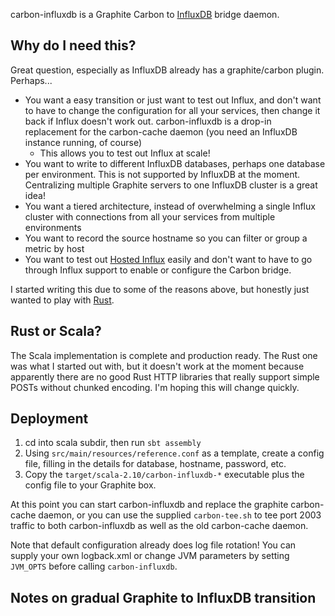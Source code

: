 carbon-influxdb is a Graphite Carbon to [InfluxDB](http://influxdb.com) bridge daemon.

## Why do I need this?

Great question, especially as InfluxDB already has a graphite/carbon plugin.  Perhaps...

* You want a easy transition or just want to test out Influx, and don't want to have to change the configuration for all your services, then change it back if Influx doesn't work out.  carbon-influxdb is a drop-in replacement for the carbon-cache daemon (you need an InfluxDB instance running, of course)
    - This allows you to test out Influx at scale!
* You want to write to different InfluxDB databases, perhaps one database per environment.  This is not supported by InfluxDB at the moment. Centralizing multiple Graphite servers to one InfluxDB cluster is a great idea!
* You want a tiered architecture, instead of overwhelming a single Influx cluster with connections from all your services from multiple environments
* You want to record the source hostname so you can filter or group a metric by host
* You want to test out [Hosted Influx](http://customers.influxdb.com) easily and don't want to have to go through Influx support to enable or configure the Carbon bridge.

I started writing this due to some of the reasons above, but honestly just wanted to play with [Rust](http://rust-lang.org).

## Rust or Scala?

The Scala implementation is complete and production ready.  The Rust one was
what I started out with, but it doesn't work at the moment because apparently
there are no good Rust HTTP libraries that really support simple POSTs without
chunked encoding.  I'm hoping this will change quickly.

## Deployment

1. cd into scala subdir, then run `sbt assembly`
2. Using `src/main/resources/reference.conf` as a template, create a config file, filling in the details for database, hostname, password, etc.
3. Copy the `target/scala-2.10/carbon-influxdb-*` executable plus the config file to your Graphite box.

At this point you can start carbon-influxdb and replace the graphite carbon-cache daemon, or you can use the supplied `carbon-tee.sh` to tee port 2003 traffic to both carbon-influxdb as well as the old carbon-cache daemon.

Note that default configuration already does log file rotation!  You can supply your own logback.xml or change JVM parameters by setting `JVM_OPTS` before calling `carbon-influxdb`.

## Notes on gradual Graphite to InfluxDB transition


